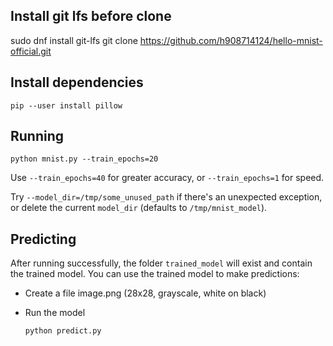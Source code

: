 ## Install git lfs before clone

   sudo dnf install git-lfs
   git clone https://github.com/h908714124/hello-mnist-official.git

## Install dependencies

    pip --user install pillow

## Running

    python mnist.py --train_epochs=20

Use `--train_epochs=40` for greater accuracy, or `--train_epochs=1` for speed.

Try `--model_dir=/tmp/some_unused_path` if there's an unexpected exception,
or delete the current `model_dir` (defaults to `/tmp/mnist_model`).

## Predicting

After running successfully, the folder `trained_model` will exist and contain the trained model.
You can use the trained model to make predictions:

* Create a file image.png (28x28, grayscale, white on black)
* Run the model

      python predict.py
